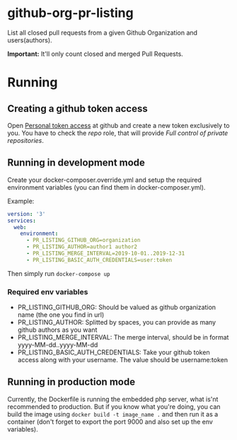 # github-org-pr-listing
List all closed pull requests from a given Github Organization and users(authors).

**Important:** It'll only count closed and merged Pull Requests.

# Running

## Creating a github token access

Open [Personal token access](https://github.com/settings/tokens) at github and create a new token exclusively to you. 
You have to check the *repo* role, that will provide _Full control of private repositories_.

## Running in development mode

Create your docker-composer.override.yml and setup the required environment variables (you can find them in docker-composer.yml).

Example:
```yml
version: '3'
services:
  web:
    environment:
      - PR_LISTING_GITHUB_ORG=organization
      - PR_LISTING_AUTHOR=author1 author2
      - PR_LISTING_MERGE_INTERVAL=2019-10-01..2019-12-31
      - PR_LISTING_BASIC_AUTH_CREDENTIALS=user:token
```

Then simply run `docker-compose up`

### Required env variables

* PR_LISTING_GITHUB_ORG: Should be valued as github organization name (the one you find in url)
* PR_LISTING_AUTHOR: Splitted by spaces, you can provide as many github authors as you want
* PR_LISTING_MERGE_INTERVAL: The merge interval, should be in format yyyy-MM-dd..yyyy-MM-dd
* PR_LISTING_BASIC_AUTH_CREDENTIALS: Take your github token access along with your username. The value should be username:token

## Running in production mode

Currently, the Dockerfile is running the embedded php server, what is'nt recommended to production. 
But if you know what you're doing, you can build the image using `docker build -t image_name .` and then run it as a container (don't forget to export the port 9000 and also set up the env variables).
